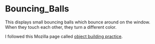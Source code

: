 # Bouncing_Balls

This displays small bouncing balls which bounce around on the window. When they touch each other, they turn a different color.

I followed this Mozilla page called [object building practice](https://developer.mozilla.org/en-US/docs/Learn/JavaScript/Objects/Object_building_practice).